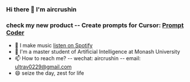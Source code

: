 ### Hi there 👋 I'm aircrushin

### check my new product -- Create prompts for Cursor: [Prompt Coder](https://code.promptate.xyz/)


- 🎵 I make music [listen on Spotify](https://open.spotify.com/artist/0ioqyBVFLM9ce0eFyLz2Ly)
- 🏫 I'm a master student of Artificial Intelligence at Monash University
- 📫 How to reach me? -- wechat: aircrushin -- email: ultrav0229@gmail.com
- 😄 seize the day, zest for life


